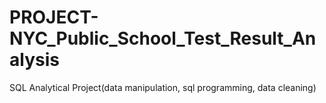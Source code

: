 # PROJECT-NYC_Public_School_Test_Result_Analysis
SQL Analytical Project(data manipulation, sql programming, data cleaning)
